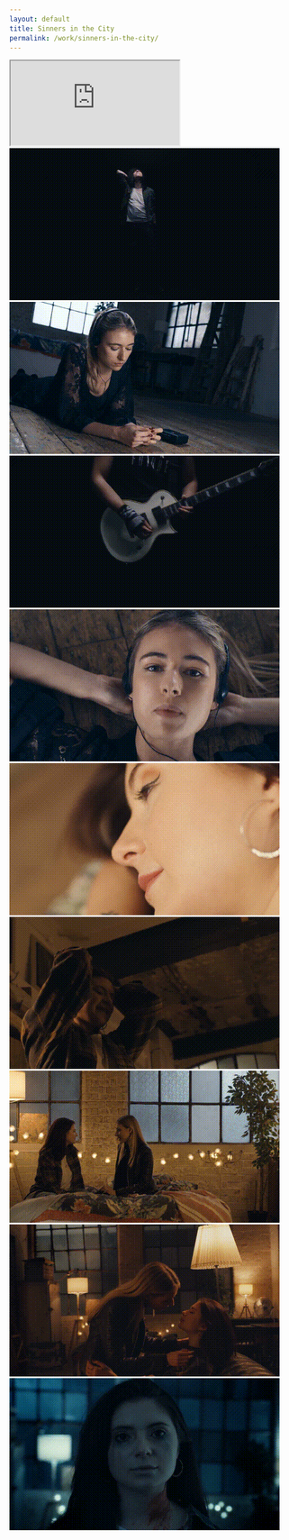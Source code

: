 ```yaml
---
layout: default
title: Sinners in the City
permalink: /work/sinners-in-the-city/
---
```


<div class="container mt-5 pt-5">
<div class="ratio ratio-16x9 mb-5">
  <iframe src="https://www.youtube.com/embed/MVy3j9AHPX0?controls=0&modestbranding=1&rel=0&iv_load_policy=3&fs=0&disablekb=1" title="Sinners in the City" allowfullscreen></iframe>
</div>

<div class="row g-4">
  <div class="col-md-4"><img src="/assets/gifs/sinners_001.gif" class="grid-image" alt="GIF 1"></div>
  <div class="col-md-4"><img src="/assets/gifs/sinners_002.gif" class="grid-image" alt="GIF 2"></div>
  <div class="col-md-4"><img src="/assets/gifs/sinners_003.gif" class="grid-image" alt="GIF 3"></div>
  <div class="col-md-4"><img src="/assets/gifs/sinners_004.gif" class="grid-image" alt="GIF 4"></div>
  <div class="col-md-4"><img src="/assets/gifs/sinners_005.gif" class="grid-image" alt="GIF 5"></div>
  <div class="col-md-4"><img src="/assets/gifs/sinners_006.gif" class="grid-image" alt="GIF 6"></div>
  <div class="col-md-4"><img src="/assets/gifs/sinners_007.gif" class="grid-image" alt="GIF 7"></div>
  <div class="col-md-4"><img src="/assets/gifs/sinners_008.gif" class="grid-image" alt="GIF 8"></div>
  <div class="col-md-4"><img src="/assets/gifs/sinners_009.gif" class="grid-image" alt="GIF 9"></div>
</div>